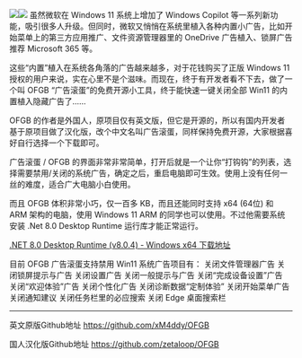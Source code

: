 ![](https://t.3344550.xyz/file/7577da902476cbb186e85.jpg)![](https://t.3344550.xyz/file/e51efa5e177a9db47e201.jpg)
虽然微软在 Windows 11 系统上增加了 Windows Copilot 等一系列新功能，吸引很多人升级。但同时，微软又悄悄在系统里植入各种内置小广告，比如开始菜单上的第三方应用推广、文件资源管理器里的 OneDrive 广告植入、锁屏广告推荐 Microsoft 365 等。

这些“内置”植入在系统各角落的广告越来越多，对于花钱购买了正版 Windows 11 授权的用户来说，实在心里不是个滋味。而现在，终于有开发者看不下去，做了一个叫 OFGB “广告滚蛋”的免费开源小工具，终于能快速一键关闭全部 Win11 的内置植入隐藏广告了……

OFGB 的作者是外国人，原项目仅有英文版，但它是开源的，所以有国内开发者基于原项目做了汉化版，改个中文名叫广告滚蛋，同样保持免费开源，大家根据喜好自行选择一个下载即可。

广告滚蛋 / OFGB 的界面非常非常简单，打开后就是一个让你“打钩钩”的列表，选择需要禁用/关闭的系统广告，确定之后，重启电脑即可生效。使用上没有任何一丝的难度，适合广大电脑小白使用。

而且 OFGB 体积非常小巧，仅一百多 KB，而且还能同时支持 x64 (64位) 和 ARM 架构的电脑，使用 Windows 11 ARM 的同学也可以使用。不过他需要系统安装 .Net 8.0 Desktop Runtime 运行库才能正常运行。

[.NET 8.0 Desktop Runtime (v8.0.4) - Windows x64 下载地址](https://download.visualstudio.microsoft.com/download/pr/c1d08a81-6e65-4065-b606-ed1127a954d3/14fe55b8a73ebba2b05432b162ab3aa8/windowsdesktop-runtime-8.0.4-win-x64.exe)

目前 OFGB 广告滚蛋支持禁用 Win11 系统广告项目有：
关闭文件管理器广告
关闭锁屏提示与广告
关闭设置广告
关闭一般提示与广告
关闭“完成设备设置”广告
关闭“欢迎体验”广告
关闭个性化广告
关闭诊断数据“定制体验”
关闭开始菜单广告
关闭通知建议
关闭任务栏里的必应搜索
关闭 Edge 桌面搜索栏

 - - - 
英文原版Github地址
https://github.com/xM4ddy/OFGB

国人汉化版Github地址
https://github.com/zetaloop/OFGB
